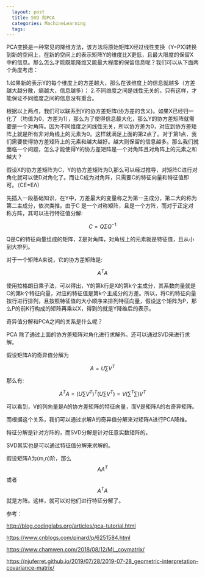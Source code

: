 ```yaml
---
  layout: post
  title: SVD 和PCA
  categories: MachineLearning
  tags:
--- 
```


PCA变换是一种常见的降维方法，该方法将原始矩阵X经过线性变换（Y=PX)转换到新的空间上，在新的空间上的表示矩阵Y的维度比X更低，且最大限度的保留X中的信息。那么怎么才能既能降维又能最大程度的保留信息呢？我们可以从下面两个角度考虑：

  1.如果新的表示Y的每个维度上的方差越大，那么在该维度上的信息就越多（方差越大越分散，熵越大，信息越多）；
  2.不同维度之间是线性无关的，只有这样，才能保证不同维度之间的信息没有重合。

根据以上两点，我们可以联系到Y的协方差矩阵(协方差的含义)。如果X已经归一化了（均值为0，方差为1），那么为了使得信息最大化，那么Y的协方差矩阵就需要是一个对角阵。因为不同维度之间线性无关，所以协方差为0，对应到协方差矩阵上就是所有非对角线上的元素为0。这样就满足上面的第2点了。对于第1点，我们需要使得协方差矩阵上的元素和越大越好。越大则保留的信息越多。那么我们就面临一个问题，怎么才能使得Y的协方差矩阵是一个对角阵且对角阵上的元素之和越大？

假设X的协方差矩阵为C，Y的协方差矩阵为D,那么可以经过推导，对矩阵C进行对角化就可以使D对角化了。而让C成为对角阵，只需要C的特征向量和特征值即可。（CE=EΛ)

先插入一段基础知识，在Y中，方差最大的变量称之为第一主成分，第二大的称为第二主成分，依次类推。由于C 是一个对称矩阵，且是一个方阵，而对于正定对称方阵，其可以进行特征值分解:

$$
C=Q\Sigma Q^{-1}
$$

Q是C的特征向量组成的矩阵，$\Sigma$是对角阵，对角线上的元素就是特征值，且从小到大排列。

对于一个矩阵A来说，它的协方差矩阵是:

$$
A^TA
$$

使用拉格朗日乘子法，可以得出，Y的第k行是X的第k个主成分，其系数向量就是C的第k个特征向量，对应的特征值是第k个主成分的方差。所以，将C的特征向量按行进行排列，且按照特征值的大小顺序来排列特征向量，假设这个矩阵为P，那么P的前K行构成的矩阵再乘以X，得到的就是Y降维后的表示。

奇异值分解和PCA之间的关系是什么呢？


PCA 除了通过上面的协方差矩阵对角化进行求解外。还可以通过SVD来进行求解。

假设矩阵A的奇异值分解为

$$
A=U\sum V^T
$$

那么有:

$$
A^TA=(U\sum V^T)^T(U\sum V^T)=V(\sum^T\sum)V^T
$$

可以看到，V的列向量是A的协方差矩阵的特征向量，而V是矩阵A的右奇异矩阵。

而根据这个关系，我们可以通过求解A的奇异值分解来对矩阵A进行PCA降维。

特征分解是针对方阵的，而SVD分解是针对任意实数矩阵的。

SVD其实也是可以通过特征值分解来求解的。

假设矩阵A为(m,n)阶，那么$$AA^T$$或者$$A^TA$$就是方阵。这样，就可以对他们进行特征分解了。





参考：

http://blog.codinglabs.org/articles/pca-tutorial.html


https://www.cnblogs.com/pinard/p/6251584.html


https://www.chamwen.com/2018/08/12/ML_covmatrix/


https://njuferret.github.io/2019/07/28/2019-07-28_geometric-interpretation-covariance-matrix/



